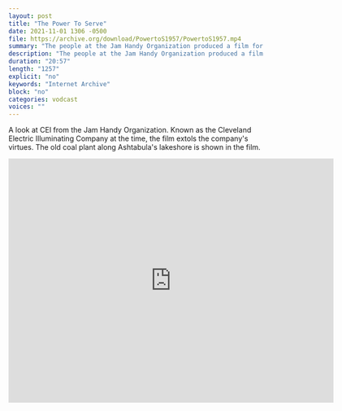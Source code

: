 ```yaml
---
layout: post
title: "The Power To Serve"
date: 2021-11-01 1306 -0500
file: https://archive.org/download/PowertoS1957/PowertoS1957.mp4
summary: "The people at the Jam Handy Organization produced a film for the Illuminating Company extolling its virtues.  The old coal plant in Ashtabula is depicted in this film."
description: "The people at the Jam Handy Organization produced a film for the Illuminating Company extolling its virtues.  The old coal plant in Ashtabula is depicted in this film."
duration: "20:57"
length: "1257"
explicit: "no" 
keywords: "Internet Archive"
block: "no" 
categories: vodcast
voices: ""
---
```


A look at CEI from the Jam Handy Organization.  Known as the Cleveland Electric Illuminating Company at the time, the film extols the company's virtues.  The old coal plant along Ashtabula's lakeshore is shown in the film.

<iframe src="https://archive.org/embed/PowertoS1957" width="640" height="480" frameborder="0" webkitallowfullscreen="true" mozallowfullscreen="true" allowfullscreen></iframe>

